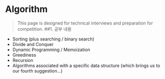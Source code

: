 Algorithm
=========
>This page is designed for technical interviews and preparation for competition.
##1. 공부 내용
- Sorting (plus searching / binary search)
- Divide and Conquer
- Dynamic Programming / Memoization
- Greediness
- Recursion
- Algorithms associated with a specific data structure (which brings us to our fourth suggestion...)
